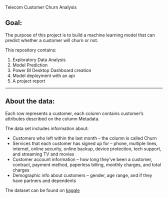 Telecom Customer Churn Analysis

## Goal:
The purpose of this project is to build a machine learning model that can predict whether a customer will churn or not.


This repository contains:
1. Exploratory Data Analysis
2. Model Prediction 
3. Power BI Desktop Dashboard creation
4. Model deployment with an api
5. A project report
---

## About the data:

Each row represents a customer, each column contains customer’s attributes described on the column Metadata.

The data set includes information about:
- Customers who left within the last month – the column is called Churn
- Services that each customer has signed up for – phone, multiple lines, internet, online security, online backup, device protection, tech support, and streaming TV and movies
- Customer account information – how long they’ve been a customer, contract, payment method, paperless billing, monthly charges, and total charges
- Demographic info about customers – gender, age range, and if they have partners and dependents

The dataset can be found on [kaggle](https://www.kaggle.com/datasets/blastchar/telco-customer-churn)
